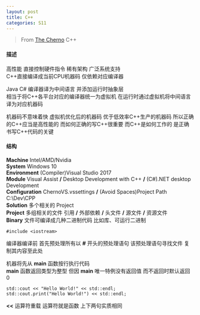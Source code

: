 ```yaml
---
layout: post
title: C++
categories: S11
---
```


> From [The Cherno](https://www.youtube.com/channel/UCQ-W1KE9EYfdxhL6S4twUNw) C++

#### 描述

高性能 直接控制硬件指令 稀有架构 广泛系统支持  
C++直接编译成当前CPU机器码 仅依赖对应编译器

Java C# 编译器译为中间语言 并添加运行时抽象层  
相当于将C++各平台对应的编译器统一为虚拟机 在运行时通过虚拟机将中间语言译为对应机器码

机器码不意味着快 虚拟机优化后的机器码 优于低效率C++生产的机器码 所以正确的C++应当是高性能的 而如何正确的写C++很重要 而C++是如何工作的 是正确书写C++代码的关键

#### 结构

**Machine** Intel/AMD/Nvidia  
**System** Windows 10  
**Environment** (Compiler)Visual Studio 2017  
**Module** Visual Assist **/** Desktop Development with C++ **/** (C#).NET desktop Development  
**Configuration** ChernoVS.vssettings **/** (Avoid Spaces)Project Path C:\Dev\CPP\
**Solution** 多个相关的 Project  
**Project** 多组相关的文件 引用 **/** 外部依赖 **/** 头文件 **/** 源文件 **/** 资源文件  
**Binary** 文件可编译成几种二进制代码 比如库、可运行二进制  



```
#include <iostream>
```
编译器编译前 首先预处理所有以 **#** 开头的预处理语句  该预处理语句寻找文件 复制其内容至此处

机器将先从 **main** 函数按行执行代码  
**main** 函数返回类型为整型 但因 **main** 唯一特例没有返回值 而不返回时默认返回 0

```
std::cout << "Hello World!" << std::endl;
std::cout.print("Hello World!") << std::endl;
```
**<<** 运算符重载 运算符就是函数 上下两句实质相同